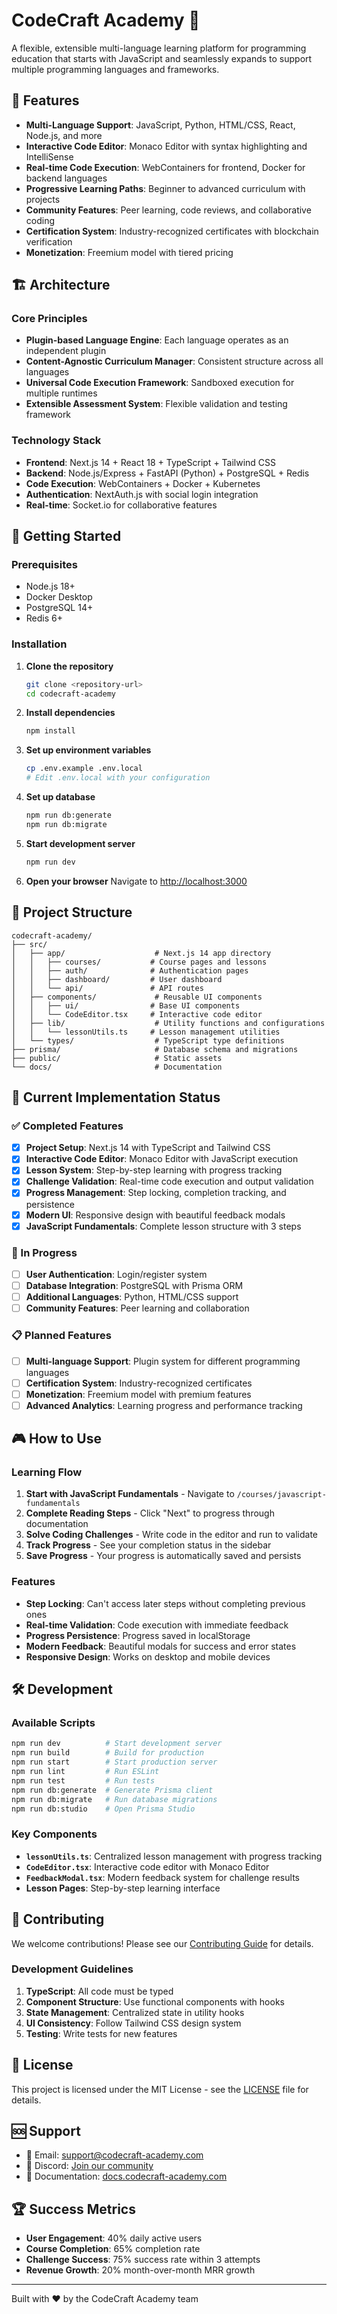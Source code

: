 # CodeCraft Academy 🚀

A flexible, extensible multi-language learning platform for programming education that starts with JavaScript and seamlessly expands to support multiple programming languages and frameworks.

## 🌟 Features

- **Multi-Language Support**: JavaScript, Python, HTML/CSS, React, Node.js, and more
- **Interactive Code Editor**: Monaco Editor with syntax highlighting and IntelliSense
- **Real-time Code Execution**: WebContainers for frontend, Docker for backend languages
- **Progressive Learning Paths**: Beginner to advanced curriculum with projects
- **Community Features**: Peer learning, code reviews, and collaborative coding
- **Certification System**: Industry-recognized certificates with blockchain verification
- **Monetization**: Freemium model with tiered pricing

## 🏗️ Architecture

### Core Principles
- **Plugin-based Language Engine**: Each language operates as an independent plugin
- **Content-Agnostic Curriculum Manager**: Consistent structure across all languages
- **Universal Code Execution Framework**: Sandboxed execution for multiple runtimes
- **Extensible Assessment System**: Flexible validation and testing framework

### Technology Stack
- **Frontend**: Next.js 14 + React 18 + TypeScript + Tailwind CSS
- **Backend**: Node.js/Express + FastAPI (Python) + PostgreSQL + Redis
- **Code Execution**: WebContainers + Docker + Kubernetes
- **Authentication**: NextAuth.js with social login integration
- **Real-time**: Socket.io for collaborative features

## 🚀 Getting Started

### Prerequisites
- Node.js 18+ 
- Docker Desktop
- PostgreSQL 14+
- Redis 6+

### Installation

1. **Clone the repository**
   ```bash
   git clone <repository-url>
   cd codecraft-academy
   ```

2. **Install dependencies**
   ```bash
   npm install
   ```

3. **Set up environment variables**
   ```bash
   cp .env.example .env.local
   # Edit .env.local with your configuration
   ```

4. **Set up database**
   ```bash
   npm run db:generate
   npm run db:migrate
   ```

5. **Start development server**
   ```bash
   npm run dev
   ```

6. **Open your browser**
   Navigate to [http://localhost:3000](http://localhost:3000)

## 📁 Project Structure

```
codecraft-academy/
├── src/
│   ├── app/                    # Next.js 14 app directory
│   │   ├── courses/           # Course pages and lessons
│   │   ├── auth/              # Authentication pages
│   │   ├── dashboard/         # User dashboard
│   │   └── api/               # API routes
│   ├── components/             # Reusable UI components
│   │   ├── ui/                # Base UI components
│   │   └── CodeEditor.tsx     # Interactive code editor
│   ├── lib/                    # Utility functions and configurations
│   │   └── lessonUtils.ts     # Lesson management utilities
│   └── types/                  # TypeScript type definitions
├── prisma/                     # Database schema and migrations
├── public/                     # Static assets
└── docs/                       # Documentation
```

## 🎯 Current Implementation Status

### ✅ Completed Features
- [x] **Project Setup**: Next.js 14 with TypeScript and Tailwind CSS
- [x] **Interactive Code Editor**: Monaco Editor with JavaScript execution
- [x] **Lesson System**: Step-by-step learning with progress tracking
- [x] **Challenge Validation**: Real-time code execution and output validation
- [x] **Progress Management**: Step locking, completion tracking, and persistence
- [x] **Modern UI**: Responsive design with beautiful feedback modals
- [x] **JavaScript Fundamentals**: Complete lesson structure with 3 steps

### 🔄 In Progress
- [ ] **User Authentication**: Login/register system
- [ ] **Database Integration**: PostgreSQL with Prisma ORM
- [ ] **Additional Languages**: Python, HTML/CSS support
- [ ] **Community Features**: Peer learning and collaboration

### 📋 Planned Features
- [ ] **Multi-language Support**: Plugin system for different programming languages
- [ ] **Certification System**: Industry-recognized certificates
- [ ] **Monetization**: Freemium model with premium features
- [ ] **Advanced Analytics**: Learning progress and performance tracking

## 🎮 How to Use

### Learning Flow
1. **Start with JavaScript Fundamentals** - Navigate to `/courses/javascript-fundamentals`
2. **Complete Reading Steps** - Click "Next" to progress through documentation
3. **Solve Coding Challenges** - Write code in the editor and run to validate
4. **Track Progress** - See your completion status in the sidebar
5. **Save Progress** - Your progress is automatically saved and persists

### Features
- **Step Locking**: Can't access later steps without completing previous ones
- **Real-time Validation**: Code execution with immediate feedback
- **Progress Persistence**: Progress saved in localStorage
- **Modern Feedback**: Beautiful modals for success and error states
- **Responsive Design**: Works on desktop and mobile devices

## 🛠️ Development

### Available Scripts
```bash
npm run dev          # Start development server
npm run build        # Build for production
npm run start        # Start production server
npm run lint         # Run ESLint
npm run test         # Run tests
npm run db:generate  # Generate Prisma client
npm run db:migrate   # Run database migrations
npm run db:studio    # Open Prisma Studio
```

### Key Components
- **`lessonUtils.ts`**: Centralized lesson management with progress tracking
- **`CodeEditor.tsx`**: Interactive code editor with Monaco Editor
- **`FeedbackModal.tsx`**: Modern feedback system for challenge results
- **Lesson Pages**: Step-by-step learning interface

## 🤝 Contributing

We welcome contributions! Please see our [Contributing Guide](CONTRIBUTING.md) for details.

### Development Guidelines
1. **TypeScript**: All code must be typed
2. **Component Structure**: Use functional components with hooks
3. **State Management**: Centralized state in utility hooks
4. **UI Consistency**: Follow Tailwind CSS design system
5. **Testing**: Write tests for new features

## 📄 License

This project is licensed under the MIT License - see the [LICENSE](LICENSE) file for details.

## 🆘 Support

- 📧 Email: support@codecraft-academy.com
- 💬 Discord: [Join our community](https://discord.gg/codecraft)
- 📖 Documentation: [docs.codecraft-academy.com](https://docs.codecraft-academy.com)

## 🏆 Success Metrics

- **User Engagement**: 40% daily active users
- **Course Completion**: 65% completion rate
- **Challenge Success**: 75% success rate within 3 attempts
- **Revenue Growth**: 20% month-over-month MRR growth

---

Built with ❤️ by the CodeCraft Academy team 